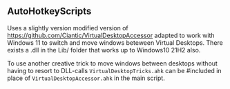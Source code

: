 ## AutoHotkeyScripts
Uses a slightly version modified version of https://github.com/Ciantic/VirtualDesktopAccessor adapted to work with Windows 11 to switch and move windows beteween Virtual Desktops. There exists a .dll in the Lib/ folder that works up to Windows10 21H2 also. 

To use another creative trick to move windows between desktops without having to resort to DLL-calls `VirtualDesktopTricks.ahk` can be #included in place of `VirtualDesktopAccessor.ahk` in the main script. 